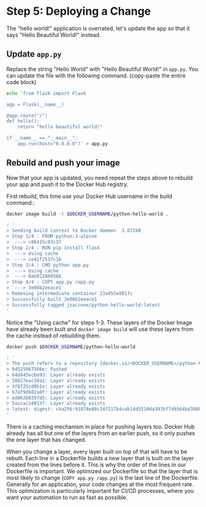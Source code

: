# Step 5: Deploying a Change

The "hello world!" application is overrated, let's update the app so that it says "Hello Beautiful World!" instead.

## Update `app.py`

Replace the string "Hello World" with "Hello Beautiful World!" in `app.py`. You can update the file with the following command. \(copy-paste the entire code block\)

```bash
echo 'from flask import Flask

app = Flask(__name__)

@app.route("/")
def hello():
    return "hello beautiful world!"

if __name__ == "__main__":
    app.run(host="0.0.0.0")' > app.py
```

## Rebuild and push your image

Now that your app is updated, you need repeat the steps above to rebuild your app and push it to the Docker Hub registry.

First rebuild, this time use your Docker Hub username in the build command.:

```bash
docker image build -t $DOCKER_USERNAME/python-hello-world .
```

```bash
: '
> Sending build context to Docker daemon  3.072kB
> Step 1/4 : FROM python:3-alpine
>  ---> c86415c03c37
> Step 2/4 : RUN pip install flask
>  ---> Using cache
>  ---> ce41f2517c16
> Step 3/4 : CMD python app.py
>  ---> Using cache
>  ---> 0ab91286958b
> Step 4/4 : COPY app.py /app.py
>  ---> 3e08b2eeace1
> Removing intermediate container 23a955e881fc
> Successfully built 3e08b2eeace1
> Successfully tagged jzaccone/python-hello-world:latest
'
```

Notice the "Using cache" for steps 1-3. These layers of the Docker Image have already been built and `docker image build` will use these layers from the cache instead of rebuilding them.

```bash
docker push $DOCKER_USERNAME/python-hello-world
```

```bash
: '
> The push refers to a repository [docker.io/<DOCKER_USERNAME>/python-hello-world]
> 94525867566e: Pushed 
> 64d445ecbe93: Layer already exists 
> 18b27eac38a1: Layer already exists 
> 3f6f25cd8b1e: Layer already exists 
> b7af9d602a0f: Layer already exists 
> ed06208397d5: Layer already exists 
> 5accac14015f: Layer already exists 
> latest: digest: sha256:91874e88c14f217b4cab1dd5510da307bf7d9364bd39860c9cc8688573ab1a3a size: 1786
'
```

There is a caching mechanism in place for pushing layers too. Docker Hub already has all but one of the layers from an earlier push, so it only pushes the one layer that has changed.

When you change a layer, every layer built on top of that will have to be rebuilt. Each line in a Dockerfile builds a new layer that is built on the layer created from the lines before it. This is why the order of the lines in our Dockerfile is important. We optimized our Dockerfile so that the layer that is most likely to change \(`COPY app.py /app.py`\) is the last line of the Dockerfile. Generally for an application, your code changes at the most frequent rate. This optimization is particularly important for CI/CD processes, where you want your automation to run as fast as possible.

